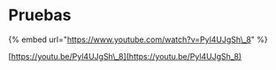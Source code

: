 # Pruebas

{% embed url="https://www.youtube.com/watch?v=Pyl4UJgSh\_8" %}



[https://youtu.be/Pyl4UJgSh\_8](https://youtu.be/Pyl4UJgSh_8)

